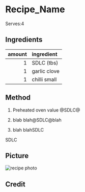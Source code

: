# Recipe_Name #

Serves:4

## Ingredients ##

amount  |ingredient
-------:|:----------------------
1 | SDLC (tbs) 
1 | garlic clove 
1 | chilli small 


## Method ##

1. Preheated oven value @SDLC@

2. blab blah@SDLC@blah

5. blah blahSDLC

SDLC

## Picture ##

![recipe photo](recipe.jpg)

## Credit ##


